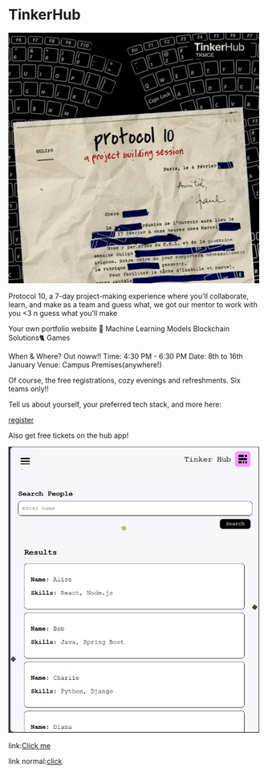 # TinkerHub
<img src="./normal/project.jpg" width=500 alt="home gui">

Protocol 10, a 7-day project-making experience where you'll collaborate, learn, and make as a team and guess what, we got our mentor to work with you <3 n guess what you'll make

Your own portfolio website 🦋
Machine Learning Models
Blockchain Solutions🐈
Games

When & Where? Out noww!!
Time: 4:30 PM - 6:30 PM
Date: 8th to 16th January
Venue: Campus Premises(anywhere!)

Of course, the free registrations, cozy evenings and refreshments. Six teams only!!

Tell us about yourself, your preferred tech stack, and more here:

<a href="https://dub.sh/protocol10">register</a>

Also get free tickets on the hub app!


<img src="./normal/home.png" width=500 alt="home gui">

link:<a href="https://tinker-hub-r2ob.vercel.app/">Click me </a>


link normal:<a href="https://tinker-hub.vercel.app/">click</a>